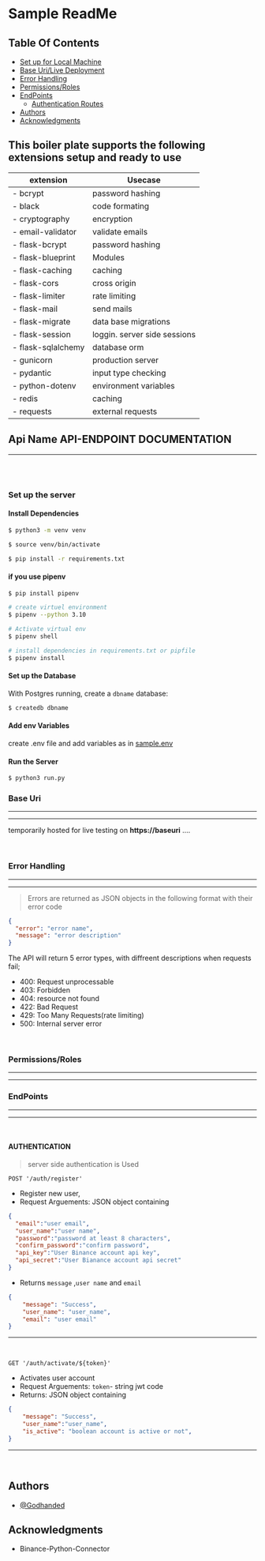 # Sample ReadMe

## Table Of Contents
- [Set up for Local Machine](#set-up-the-server)
- [Base Uri/Live Deployment](#base-uri)
- [Error Handling](#error-handling)
- [Permissions/Roles](#permissionsroles)
- [EndPoints](#endpoints)
  - [Authentication Routes](#authentication)
- [Authors](#authors)
- [Acknowledgments](#acknowledgments)

## This boiler plate supports the following extensions setup and ready to use
| extension  | Usecase |
|-----------|-----------|
| - bcrypt | password hashing|
| - black | code formating|
| - cryptography| encryption|
| - email-validator | validate emails|
| - flask-bcrypt |password hashing |
| - flask-blueprint| Modules |
| - flask-caching|caching |
| - flask-cors | cross origin |
| - flask-limiter| rate limiting|
| - flask-mail|send mails|
| - flask-migrate|data base migrations|
| - flask-session |loggin. server side sessions |
| - flask-sqlalchemy|database orm |
| - gunicorn | production server|
| - pydantic| input type checking |
| - python-dotenv |environment variables|
| - redis | caching|
| - requests| external requests|


## **Api Name API-ENDPOINT DOCUMENTATION**
---
<br>
<br>

### **Set up the server**
#### Install Dependencies
```bash
$ python3 -m venv venv

$ source venv/bin/activate

$ pip install -r requirements.txt
```
#### if you use pipenv

```bash
$ pip install pipenv

# create virtuel environment
$ pipenv --python 3.10

# Activate virtual env
$ pipenv shell

# install dependencies in requirements.txt or pipfile
$ pipenv install
```

#### Set up the Database

With Postgres running, create a `dbname` database:

```bash
$ createdb dbname
```
#### Add env Variables
create .env file and add variables as in [sample.env](sample.env)

#### Run the Server
```bash
$ python3 run.py 
```

### **Base Uri**
----
----
temporarily hosted for live testing on **https://baseuri**
....


<br>

### **Error Handling**
---
---
>Errors are returned as JSON objects in the following format with their error code

```json
{
  "error": "error name",
  "message": "error description"
}
```
The API will return 5 error types, with diffreent descriptions when requests fail;
- 400: Request unprocessable
- 403: Forbidden
- 404: resource not found
- 422: Bad Request
- 429: Too Many Requests(rate limiting)
- 500: Internal server error

<br>

### **Permissions/Roles**
---
---



### **EndPoints**
---
---
<br>

#### **AUTHENTICATION**
  > server side authentication is Used

  `POST '/auth/register'`

- Register new user,
- Request Arguements: JSON object containing
```json
{
  "email":"user email",
  "user_name":"user name",
  "password":"password at least 8 characters",
  "confirm_password":"confirm password",
  "api_key":"User Binance account api key",
  "api_secret":"User Bianance account api secret"
}
```
- Returns `message` ,`user name` and `email`
```json
{
    "message": "Success", 
    "user_name": "user_name", 
    "email": "user email"
}
```
---
<br>

  `GET '/auth/activate/${token}'`
- Activates user account
- Request Arguements: `token`- string jwt code
- Returns: JSON object containing
```json
{
    "message": "Success",
    "user_name":"user_name",
    "is_active": "boolean account is active or not",
}
```

---
<br>




## Authors
- [@Godhanded](https://github.com/Godhanded)

## Acknowledgments

- Binance-Python-Connector
